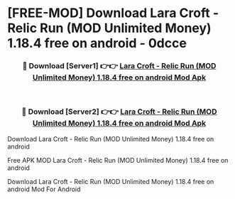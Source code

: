 # [FREE-MOD] Download Lara Croft - Relic Run (MOD Unlimited Money) 1.18.4 free on android - 0dcce


<div align="center">
<h3>🔴 Download [Server1] 👉👉 <a href="https://apk-comot.site?title=Lara_Croft_-_Relic_Run_(MOD_Unlimited_Money)_1.18.4_free_on_android">Lara Croft - Relic Run (MOD Unlimited Money) 1.18.4 free on android Mod Apk</a></h3><br>

<h3>🔴 Download [Server2] 👉👉 <a href="https://apk-comot.site?title=Lara_Croft_-_Relic_Run_(MOD_Unlimited_Money)_1.18.4_free_on_android">Lara Croft - Relic Run (MOD Unlimited Money) 1.18.4 free on android Mod Apk</a></h3>
</div>



Download Lara Croft - Relic Run (MOD Unlimited Money) 1.18.4 free on android 

Free APK MOD Lara Croft - Relic Run (MOD Unlimited Money) 1.18.4 free on android 

Download Lara Croft - Relic Run (MOD Unlimited Money) 1.18.4 free on android Mod For Android
